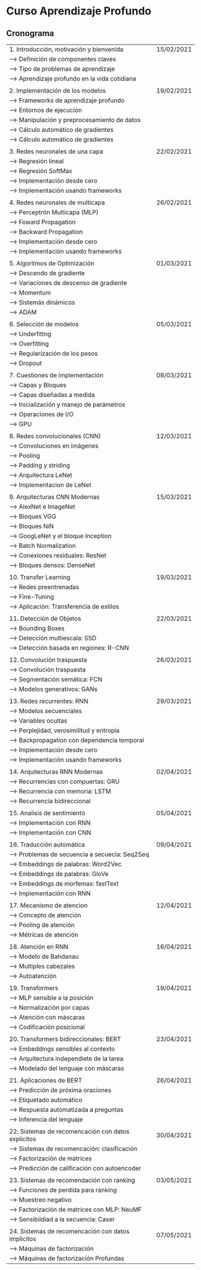# Curso Aprendizaje Profundo
## Cronograma

| |  |
|---|---|
|1. Introducción, motivación y bienvenida |15/02/2021|
| --> Definición de componentes claves| |
| --> Tipo de problemas de aprendizaje| |
| --> Aprendizaje profundo en la vida cotidiana| |
|||
|2. Implementación de los modelos |19/02/2021|
| --> Frameworks de aprendizaje profundo||
| --> Entornos de ejecución||
| --> Manipulación y preprocesamiento de datos||
| --> Cálculo automático de gradientes||
| --> Cálculo automático de gradientes||
|||
|3. Redes neuronales de una capa|22/02/2021|
| --> Regresión lineal||
| --> Regresión SoftMax||
| --> Implementación desde cero||
| --> Implementación usando frameworks||
|||
|4. Redes neuronales de multicapa|26/02/2021|
| --> Perceptrón Multicapa (MLP)||
| --> Foward Propagation||
| --> Backward Propagation||
| --> Implementación desde cero||
| --> Implementación usando frameworks||
|||
|5. Algoritmos de Optimización|01/03/2021|
| --> Descendo de gradiente||
| --> Variaciones de descenso de gradiente||
| --> Momentum||
| --> Sistemás dinámicos|| <-- revisar esta parte (adagrad, delta RMS y adadelta)
| --> ADAM||
|||
|6. Selección de modelos|05/03/2021|
| --> Underfittng||
| --> Overfitting||
| --> Regularización de los pesos||
| --> Dropout||
|||
|7. Cuestiones de implementación|08/03/2021|
| --> Capas y Bloques||
| --> Capas diseñadas a medida||
| --> Inicialización y manejo de parámetros||
| --> Operaciones de I/O||
| --> GPU||
|||
|8. Redes convolucionales (CNN)|12/03/2021|
| --> Convoluciones en imágenes||
| --> Pooling||
| --> Padding y striding||
| --> Arquitectura LeNet||
| --> Implementacion de LeNet||
|||
|9. Arquitecturas CNN Modernas|15/03/2021|
| --> AlexNet e ImageNet||
| --> Bloques VGG||
| --> Bloques NiN||
| --> GoogLeNet y el bloque Inception||
| --> Batch Normalization||
| --> Conexiones residuales: ResNet||
| --> Bloques densos: DenseNet||
|||
|10. Transfer Learning|19/03/2021|
| --> Redes preentrenadas||
| --> Fine-Tuning||
| --> Aplicación: Transferencia de estilos||
|||
|11. Detección de Objetos|22/03/2021|
| --> Bounding Boxes||
| --> Detección multiescala: SSD||
| --> Detección basada en regiones: R-CNN||
|||
|12. Convolución traspuesta|26/03/2021| <-- Revisar nombre!
| --> Convolución traspuesta||
| --> Segmentación semática: FCN||
| --> Modelos generativos: GANs||
|||
|13. Redes recurrentes: RNN|29/03/2021|
| --> Modelos secuenciales||
| --> Variables ocultas||
| --> Perplejidad, verosimilitud y entropia||
| --> Backpropagation con dependencia temporal||
| --> Implementación desde cero||
| --> Implementación usando frameworks||
|||
|14. Arquitecturas RNN Modernas|02/04/2021|
| --> Recurrencias con compuertas: GRU||
| --> Recurrencia con memoria: LSTM||
| --> Recurrencia bidireccional||
|||
|15. Analisis de sentimiento|05/04/2021|
| --> Implementación con RNN||
| --> Implementación con CNN||
|||
|16. Traducción automática|09/04/2021|
| --> Problemas de secuencia a secuecia: Seq2Seq||
| --> Embeddings de palabras: Word2Vec||
| --> Embeddings de palabras: GloVe||
| --> Embeddings de morfemas: fastText||
| --> Implementación con RNN||
|||
|17. Mecanismo de atencion|12/04/2021|
| --> Concepto de atención||
| --> Pooling de atención||
| --> Métricas de atención||
|||
|18. Atención en RNN|16/04/2021|
| --> Modelo de Bahdanau||
| --> Multiples cabezales||
| --> Autoatención|| <-- revisar nombre
|||
|19. Transformers|19/04/2021|
| --> MLP sensible a la posición||
| --> Normalización por capas||
| --> Atención con máscaras||
| --> Codificación posicional||
|||
|20. Transformers bidireccionales: BERT|23/04/2021|
| --> Embeddings sensibles al contexto||
| --> Arquitectura independiete de la tarea||
| --> Modelado del lenguaje con máscaras||
|||
|21. Aplicaciones de BERT|26/04/2021|
| --> Predicción de próxima oraciones||
| --> Etiquetado automático||
| --> Respuesta automatizada a preguntas||
| --> Inferencia del lenguaje||
|||
|22. Sistemas de recomencación con datos explicitos|30/04/2021|
| --> Sistemas de recomencación: clasificación ||
| --> Factorización de matrices||
| --> Predicción de calificación con autoencoder||
|||
|23. Sistemas de recomendación con ranking|03/05/2021|
| --> Funciones de perdida para ranking||
| --> Muestreo negativo||
| --> Factorización de matrices con MLP: NeuMF||
| --> Sensibildiad a la secuencia:  Caser||
|||
|24. Sistemas de recomencación con datos implicitos|07/05/2021|
| --> Máquinas de factorización||
| --> Máquinas de factorización Profundas||
